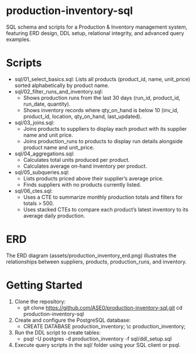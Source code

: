 # production-inventory-sql
SQL schema and scripts for a Production & Inventory management system, featuring ERD design, DDL setup, relational integrity, and advanced query examples.

# Scripts
* sql/01_select_basics.sql: Lists all products (product_id, name, unit_price) sorted alphabetically by product name.
* sql/02_filter_runs_and_inventory.sql:
   - Shows production runs from the last 30 days (run_id, product_id, run_date, quantity).
   - Shows inventory records where qty_on_hand is below 10 (inv_id, product_id, location, qty_on_hand, last_updated).
* sql/03_joins.sql:
   - Joins products to suppliers to display each product with its supplier name and unit price.
   - Joins production_runs to products to display run details alongside product name and unit_price.
* sql/04_aggregations.sql:
   - Calculates total units produced per product.
   - Calculates average on-hand inventory per product.
* sql/05_subqueries.sql:
   - Lists products priced above their supplier’s average price.
   - Finds suppliers with no products currently listed.
* sql/06_ctes.sql:
   - Uses a CTE to summarize monthly production totals and filters for totals > 500.
   - Uses stacked CTEs to compare each product’s latest inventory to its average daily production.

# ERD
The ERD diagram (assets/production_inventory_erd.png) illustrates the relationships between suppliers, products, production_runs, and inventory.

# Getting Started
1. Clone the repository:
   * git clone https://github.com/ASE0/production-inventory-sql.git
     cd production-inventory-sql
2. Create and configure the PostgreSQL database:
   * CREATE DATABASE production_inventory;
     \c production_inventory;
3. Run the DDL script to create tables:
   * psql -U postgres -d production_inventory -f sql/ddl_setup.sql
4. Execute query scripts in the sql/ folder using your SQL client or psql.
